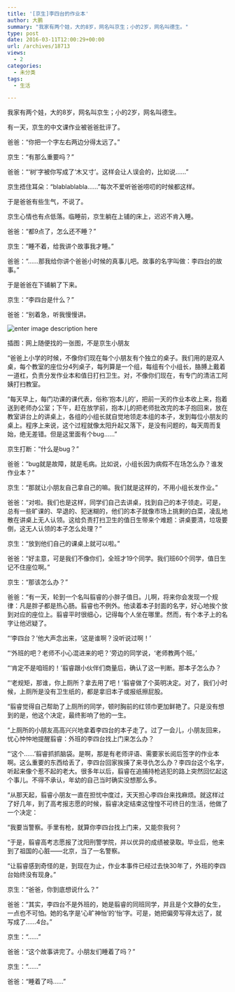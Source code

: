 ```yaml
---
title: '[京生]李四台的作业本'
author: 大鹏
summary: "我家有两个娃，大的8岁，网名叫京生；小的2岁，网名叫德生。"
type: post
date: 2016-03-11T12:00:29+00:00
url: /archives/18713
views:
  - 2
categories:
  - 未分类
tags:
  - 生活

---
```

我家有两个娃，大的8岁，网名叫京生；小的2岁，网名叫德生。

有一天，京生的中文课作业被爸爸批评了。

爸爸：“你把一个字左右两边分得太远了。”

京生：“有那么重要吗？”

爸爸：“‘树’字被你写成了‘木又寸’。这样会让人误会的，比如说……”

京生捂住耳朵：“blablablabla……”每次不爱听爸爸唠叨的时候都这样。

于是爸爸有些生气，不说了。

京生心情也有点低落。临睡前，京生躺在上铺的床上，迟迟不肯入睡。

爸爸：“都9点了，怎么还不睡？”

京生：“睡不着，给我讲个故事我才睡。”

爸爸：“……那我给你讲个爸爸小时候的真事儿吧。故事的名字叫做：李四台的故事。”

于是爸爸在下铺躺了下来。

京生：“李四台是什么？”

爸爸：“别着急，听我慢慢讲。

![enter image description here][1]

插图：网上随便找的一张图，不是京生小朋友

“爸爸上小学的时候，不像你们现在每个小朋友有个独立的桌子。我们用的是双人桌，每个教室的座位分4列桌子，每列算是一个组，每组有个小组长，胳膊上戴着一道杠，负责分发作业本和值日打扫卫生。对，不像你们现在，有专门的清洁工阿姨打扫教室。

“每天早上，每门功课的课代表，俗称‘抱本儿的’，把前一天的作业本收上来，抱着送到老师办公室；下午，赶在放学前，抱本儿的把老师批改完的本子抱回来，放在教室讲台上的讲桌上，各组的小组长就自觉地领走本组的本子，发到每位小朋友的桌上。程序上来说，这个过程就像太阳升起又落下，是没有问题的，每天周而复始，绝无差错。但是这里面有个bug……”

京生打断：“什么是bug？”

爸爸：“bug就是故障，就是毛病。比如说，小组长因为病假不在场怎么办？谁发作业本？”

京生：“那就让小朋友自己拿自己的嘛。我们就是这样的，不用小组长发作业。”

爸爸：“对啦。我们也是这样，同学们自己去讲桌，找到自己的本子领走。可是，总有一些旷课的、早退的、犯迷糊的，他们的本子就像市场上挑剩的白菜，凌乱地散在讲桌上无人认领。这给负责打扫卫生的值日生带来个难题：讲桌要清，垃圾要倒，这无人认领的本子怎么处理？”

京生：“放到他们自己的课桌上就可以啦。”

爸爸：“好主意，可是我们不像你们，全班才19个同学。我们班60个同学，值日生记不住座位啊。”

京生：“那该怎么办？”

爸爸：“有一天，轮到一个名叫翦睿的小胖子值日。儿啊，将来你会发现一个规律：凡是胖子都是热心肠。翦睿也不例外。他读着本子封面的名字，好心地挨个放到对应的座位上。翦睿平时很细心，记得每个人坐在哪里。然而，有个本子上的名字让他迟疑了。

“‘李四台？’他大声念出来，‘这是谁啊？没听说过啊！’

“‘外班的吧？老师不小心混进来的吧？’旁边的同学说，‘老师教两个班。’

“‘肯定不是咱班的！’翦睿跟小伙伴们商量后，确认了这一判断。那本子怎么办？

“‘老规矩，那谁，你上厕所？拿去用了吧！’翦睿做了个英明决定。对了，我们小时候，上厕所是没有卫生纸的，都是拿旧本子或报纸擦屁股。

“翦睿觉得自己帮助了上厕所的同学，顿时胸前的红领巾更加鲜艳了。只是没有想到的是，他这个决定，最终影响了他的一生。

“上厕所的小朋友高高兴兴地拿着李四台的本子走了。过了一会儿，小朋友回来，忧心忡忡地提醒翦睿：外班的李四台找上门来怎么办？

“‘这个……’翦睿抓抓脑袋。是啊，那是有老师评语、需要家长阅后签字的作业本啊。这么重要的东西给丢了，李四台回家挨揍了来寻仇怎么办？李四台这个名字，听起来像个惹不起的老大。很多年以后，翦睿在追捕持枪逃犯的路上突然回忆起这个事儿。不得不承认，年幼的自己当时确实没想那么多。

“从那天起，翦睿小朋友一直在担忧中度过，天天担心李四台来找麻烦。就这样过了好几年，到了高考报志愿的时候，翦睿决定结束这惶惶不可终日的生活，他做了一个决定：

“我要当警察。手里有枪，就算你李四台找上门来，又能奈我何？

“于是，翦睿高考志愿报了沈阳刑警学院，并以优异的成绩被录取。毕业后，他来到了祖国的心脏——北京，当了一名警察。

“让翦睿感到奇怪的是，到现在为止，作业本事件已经过去快30年了，外班的李四台始终没有现身。”

京生：“爸爸，你到底想说什么？”

爸爸：“其实，李四台不是外班的，她是翦睿的同班同学，并且是个文静的女生，一点也不可怕。她的名字是‘心旷神怡’的‘怡’字。可是，她把偏旁写得太远了，就写成了……4台。”

京生：“……”

爸爸：“这个故事讲完了。小朋友们睡着了吗？”

京生：“……”

爸爸：“睡着了吗……”

 [1]: http://res.ajiao.com/uploadfiles/special/20151030/105822D2200N/images/banner.PNG
